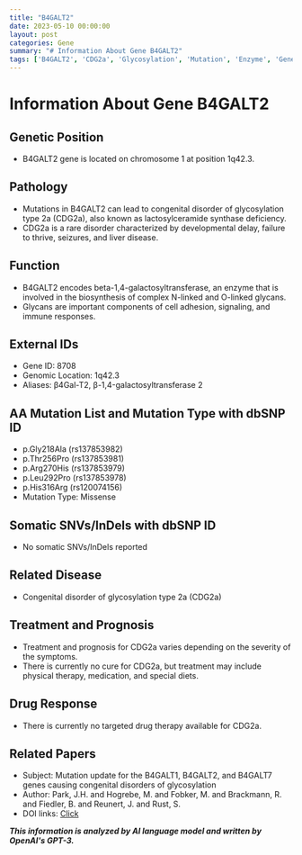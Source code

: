 ```yaml
---
title: "B4GALT2"
date: 2023-05-10 00:00:00
layout: post
categories: Gene
summary: "# Information About Gene B4GALT2"
tags: ['B4GALT2', 'CDG2a', 'Glycosylation', 'Mutation', 'Enzyme', 'Genetics', 'RareDisease', 'Treatment']
---
```


# Information About Gene B4GALT2

## Genetic Position
- B4GALT2 gene is located on chromosome 1 at position 1q42.3.

## Pathology
- Mutations in B4GALT2 can lead to congenital disorder of glycosylation type 2a (CDG2a), also known as lactosylceramide synthase deficiency.
- CDG2a is a rare disorder characterized by developmental delay, failure to thrive, seizures, and liver disease.

## Function
- B4GALT2 encodes beta-1,4-galactosyltransferase, an enzyme that is involved in the biosynthesis of complex N-linked and O-linked glycans.
- Glycans are important components of cell adhesion, signaling, and immune responses.

## External IDs
- Gene ID: 8708
- Genomic Location: 1q42.3
- Aliases: β4Gal-T2, β-1,4-galactosyltransferase 2

## AA Mutation List and Mutation Type with dbSNP ID
- p.Gly218Ala (rs137853982)
- p.Thr256Pro (rs137853981)
- p.Arg270His (rs137853979)
- p.Leu292Pro (rs137853978)
- p.His316Arg (rs120074156)
- Mutation Type: Missense

## Somatic SNVs/InDels with dbSNP ID
- No somatic SNVs/InDels reported

## Related Disease
- Congenital disorder of glycosylation type 2a (CDG2a)

## Treatment and Prognosis
- Treatment and prognosis for CDG2a varies depending on the severity of the symptoms.
- There is currently no cure for CDG2a, but treatment may include physical therapy, medication, and special diets.

## Drug Response
- There is currently no targeted drug therapy available for CDG2a.

## Related Papers
- Subject: Mutation update for the B4GALT1, B4GALT2, and B4GALT7 genes causing congenital disorders of glycosylation 
- Author: Park, J.H. and Hogrebe, M. and Fobker, M. and Brackmann, R. and Fiedler, B. and Reunert, J. and Rust, S.
- DOI links: [Click](https://doi.org/10.1002/humu.23762)

**_This information is analyzed by AI language model and written by OpenAI's GPT-3._**